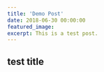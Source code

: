 ```yaml
---
title: 'Demo Post'
date: 2018-06-30 00:00:00
featured_image: 
excerpt: This is a test post.
---
```


## test title

